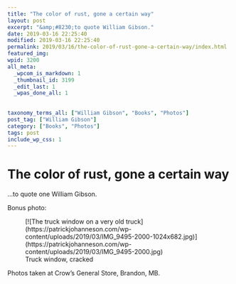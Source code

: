```yaml
---
title: "The color of rust, gone a certain way"
layout: post
excerpt: "&amp;#8230;to quote William Gibson."
date: 2019-03-16 22:25:40
modified: 2019-03-16 22:25:40
permalink: 2019/03/16/the-color-of-rust-gone-a-certain-way/index.html
featured_img: 
wpid: 3200
all_meta: 
  _wpcom_is_markdown: 1
  _thumbnail_id: 3199
  _edit_last: 1
  _wpas_done_all: 1
  
  
taxonomy_terms_all: ["William Gibson", "Books", "Photos"]
post_tag: ["William Gibson"]
category: ["Books", "Photos"]
tags: post
include_wp_css: 1
---
```


# The color of rust, gone a certain way

…to quote one William Gibson.

Bonus photo:

<figure class="wp-block-image">[![The truck window on a very old truck](https://patrickjohanneson.com/wp-content/uploads/2019/03/IMG_9495-2000-1024x682.jpg)](https://patrickjohanneson.com/wp-content/uploads/2019/03/IMG_9495-2000.jpg)<figcaption>Truck window, cracked</figcaption></figure>Photos taken at Crow’s General Store, Brandon, MB.